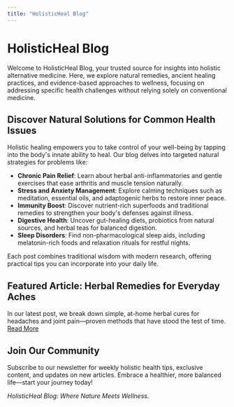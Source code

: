 ```yaml
---
title: "HolisticHeal Blog"
---
```


# HolisticHeal Blog

Welcome to HolisticHeal Blog, your trusted source for insights into holistic alternative medicine. Here, we explore natural remedies, ancient healing practices, and evidence-based approaches to wellness, focusing on addressing specific health challenges without relying solely on conventional medicine.

## Discover Natural Solutions for Common Health Issues

Holistic healing empowers you to take control of your well-being by tapping into the body's innate ability to heal. Our blog delves into targeted natural strategies for problems like:

- **Chronic Pain Relief**: Learn about herbal anti-inflammatories and gentle exercises that ease arthritis and muscle tension naturally.
- **Stress and Anxiety Management**: Explore calming techniques such as meditation, essential oils, and adaptogenic herbs to restore inner peace.
- **Immunity Boost**: Discover nutrient-rich superfoods and traditional remedies to strengthen your body's defenses against illness.
- **Digestive Health**: Uncover gut-healing diets, probiotics from natural sources, and herbal teas for balanced digestion.
- **Sleep Disorders**: Find non-pharmacological sleep aids, including melatonin-rich foods and relaxation rituals for restful nights.

Each post combines traditional wisdom with modern research, offering practical tips you can incorporate into your daily life.

## Featured Article: Herbal Remedies for Everyday Aches

In our latest post, we break down simple, at-home herbal cures for headaches and joint pain—proven methods that have stood the test of time. [Read More](#)

## Join Our Community

Subscribe to our newsletter for weekly holistic health tips, exclusive content, and updates on new articles. Embrace a healthier, more balanced life—start your journey today!

*HolisticHeal Blog: Where Nature Meets Wellness.*